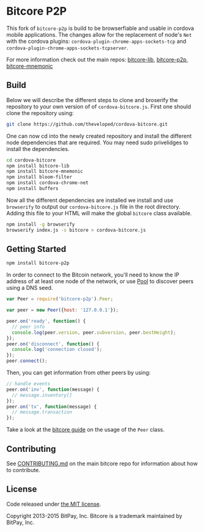 Bitcore P2P
=======

This fork of `bitcore-p2p` is build to be browserfiable and usable in cordova mobile applications. The changes allow for the replacement of node's `Net` with the cordova plugins: `cordova-plugin-chrome-apps-sockets-tcp` and `cordova-plugin-chrome-apps-sockets-tcpserver`.

For more information check out the main repos:
[bitcore-lib](https://github.com/bitpay/bitcore-lib),
[bitcore-p2p](https://github.com/bitpay/bitcore-p2p),
[bitcore-mnemonic](https://github.com/bitpay/bitcore-mnemonic)

## Build
Below we will describe the different steps to clone and broserify the repository to your own version of of `cordova-bitcore.js`. First one should clone the repository using:

```sh
git clone https://github.com/theveloped/cordova-bitcore.git
```

One can now cd into the newly created repository and install the different node dependencies that are required. You may need sudo privelidges to install the dependencies.

```sh
cd cordova-bitcore
npm install bitcore-lib
npm install bitcore-mnemonic
npm install bloom-filter
npm install cordova-chrome-net
npm install buffers
```
Now all the different dependencies are installed we install and use `browserify` to output our `cordova-bitcore.js` file in the root directory. Adding this file to your HTML will make the global `bitcore` class available.

```sh
npm install -g browserify
browserify index.js -s bitcore > cordova-bitcore.js
```

## Getting Started

```sh
npm install bitcore-p2p
```
In order to connect to the Bitcoin network, you'll need to know the IP address of at least one node of the network, or use [Pool](/docs/pool.md) to discover peers using a DNS seed.

```javascript
var Peer = require('bitcore-p2p').Peer;

var peer = new Peer({host: '127.0.0.1'});

peer.on('ready', function() {
  // peer info
  console.log(peer.version, peer.subversion, peer.bestHeight);
});
peer.on('disconnect', function() {
  console.log('connection closed');
});
peer.connect();
```

Then, you can get information from other peers by using:

```javascript
// handle events
peer.on('inv', function(message) {
  // message.inventory[]
});
peer.on('tx', function(message) {
  // message.transaction
});
```

Take a look at the [bitcore guide](http://bitcore.io/guide/peer.html) on the usage of the `Peer` class.

## Contributing

See [CONTRIBUTING.md](https://github.com/bitpay/bitcore/blob/master/CONTRIBUTING.md) on the main bitcore repo for information about how to contribute.

## License

Code released under [the MIT license](https://github.com/bitpay/bitcore/blob/master/LICENSE).

Copyright 2013-2015 BitPay, Inc. Bitcore is a trademark maintained by BitPay, Inc.
